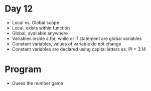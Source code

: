 # Day 12
- Local vs. Global scope
- Local, exists within function
- Global, available anywhere
- Variables inside a for, while or if statement are global  variables
- Constant variables, values of variable do not change
- Constant variables are declared using capital letters ex. PI = 3.14

# Program
- Guess the number game